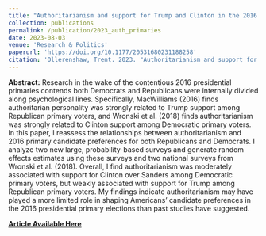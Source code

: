 ```yaml
---
title: "Authoritarianism and support for Trump and Clinton in the 2016 primaries"
collection: publications
permalink: /publication/2023_auth_primaries
date: 2023-08-03
venue: 'Research & Politics'
paperurl: 'https://doi.org/10.1177/20531680231188258'
citation: 'Ollerenshaw, Trent. 2023. "Authoritarianism and support for Trump and Clinton in the 2016 primaries." Research & Politics'
---
```

**Abstract:** Research in the wake of the contentious 2016 presidential primaries contends both Democrats and Republicans were internally divided along psychological lines. Specifically, MacWilliams (2016) finds authoritarian personality was strongly related to Trump support among Republican primary voters, and Wronski et al. (2018) finds authoritarianism was strongly related to Clinton support among Democratic primary voters. In this paper, I reassess the relationships between authoritarianism and 2016 primary candidate preferences for both Republicans and Democrats. I analyze two new large, probability-based surveys and generate random effects estimates using these surveys and two national surveys from Wronski et al. (2018). Overall, I find authoritarianism was moderately associated with support for Clinton over Sanders among Democratic primary voters, but weakly associated with support for Trump among Republican primary voters. My findings indicate authoritarianism may have played a more limited role in shaping Americans’ candidate preferences in the 2016 presidential primary elections than past studies have suggested.

[**Article Available Here**](https://journals.sagepub.com/doi/10.1177/20531680231188258)

